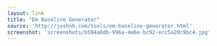 ```yaml
---
layout: link
title: "Em Baseline Generator"
source: 'http://joshnh.com/tools/em-baseline-generator.html'
screenshot: 'screenshots/b594a8db-996a-4e6e-bc92-ecc5a20c9bc4.jpg'
---
```


